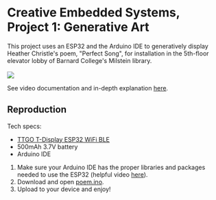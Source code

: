# Creative Embedded Systems, Project 1: Generative Art

This project uses an ESP32 and the Arduino IDE to generatively display Heather Christle's poem, "Perfect Song", for installation in the 5th-floor elevator lobby of Barnard College's Milstein library.    
<br>
![](poem.gif)

See video documentation and in-depth explanation [here](https://ryurongliu.github.io/poem-art/). 

## Reproduction
Tech specs: 
- [TTGO T-Display ESP32 WiFi BLE](https://www.amazon.com/LILYGO-T-Display-Arduino-Development-CH9102F/dp/B099MPFJ9M)
- 500mAh 3.7V battery
- Arduino IDE

1. Make sure your Arduino IDE has the proper libraries and packages needed to use the ESP32 (helpful video [here](https://www.youtube.com/watch?v=adLUgmCJKnM)). 
2. Download and open [poem.ino](poem.ino).
3. Upload to your device and enjoy!



